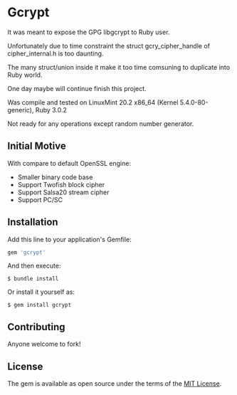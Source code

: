 # Gcrypt

It was meant to expose the GPG libgcrypt to Ruby user.

Unfortunately due to time constraint the struct gcry\_cipher\_handle of cipher\_internal.h is too daunting.

The many struct/union inside it make it too time comsuning to duplicate into Ruby world.

One day maybe will continue finish this project.

Was compile and tested on LinuxMint 20.2 x86\_64 (Kernel 5.4.0-80-generic), Ruby 3.0.2

Not ready for any operations except random number generator.

## Initial Motive

With compare to default OpenSSL engine:

* Smaller binary code base 
* Support Twofish block cipher
* Support Salsa20 stream cipher
* Support PC/SC


## Installation

Add this line to your application's Gemfile:

```ruby
gem 'gcrypt'
```

And then execute:

    $ bundle install

Or install it yourself as:

    $ gem install gcrypt


## Contributing

Anyone welcome to fork!

## License

The gem is available as open source under the terms of the [MIT License](https://opensource.org/licenses/MIT).

